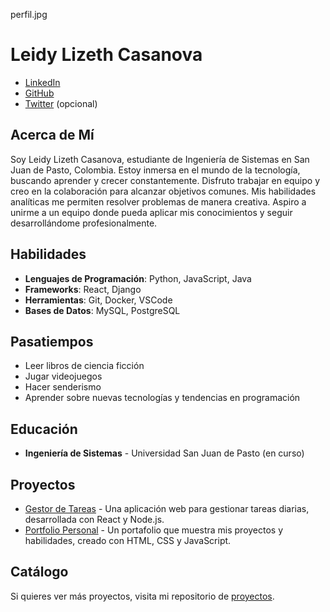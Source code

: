 perfil.jpg
# Leidy Lizeth Casanova

- [LinkedIn](tu_linkedin)
- [GitHub](tu_github)
- [Twitter](tu_twitter) (opcional)

## Acerca de Mí
Soy Leidy Lizeth Casanova, estudiante de Ingeniería de Sistemas en San Juan de Pasto, Colombia. Estoy inmersa en el mundo de la tecnología, buscando aprender y crecer constantemente. Disfruto trabajar en equipo y creo en la colaboración para alcanzar objetivos comunes. Mis habilidades analíticas me permiten resolver problemas de manera creativa. Aspiro a unirme a un equipo donde pueda aplicar mis conocimientos y seguir desarrollándome profesionalmente.

## Habilidades
- **Lenguajes de Programación**: Python, JavaScript, Java
- **Frameworks**: React, Django
- **Herramientas**: Git, Docker, VSCode
- **Bases de Datos**: MySQL, PostgreSQL

## Pasatiempos
- Leer libros de ciencia ficción
- Jugar videojuegos
- Hacer senderismo
- Aprender sobre nuevas tecnologías y tendencias en programación

## Educación
- **Ingeniería de Sistemas** - Universidad San Juan de Pasto (en curso)

## Proyectos
- [Gestor de Tareas](enlace_al_proyecto1) - Una aplicación web para gestionar tareas diarias, desarrollada con React y Node.js.
- [Portfolio Personal](enlace_al_proyecto2) - Un portafolio que muestra mis proyectos y habilidades, creado con HTML, CSS y JavaScript.

## Catálogo
Si quieres ver más proyectos, visita mi repositorio de [proyectos](enlace_a_tus_proyectos).
